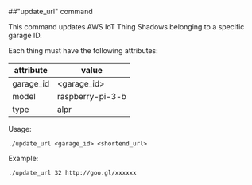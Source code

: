 ##"update_url" command

This command updates AWS IoT Thing Shadows belonging to a specific garage ID.

Each thing must have the following attributes:

|attribute |value           |
|----------|----------------|
|garage_id |\<garage_id\>   |
|model     |raspberry-pi-3-b|
|type      |alpr            |

Usage:
```
./update_url <garage_id> <shortend_url>
```

Example:
```
./update_url 32 http://goo.gl/xxxxxx
```
